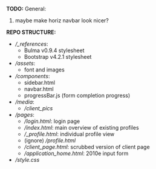 **TODO:**
General:
1. maybe make horiz navbar look nicer?

**REPO STRUCTURE:**
- */_references*:
    - Bulma v0.9.4 stylesheet
    - Bootstrap v4.2.1 stylesheet
- */assets*:  
    - font and images
- */components*:
    - sidebar.html
    - navbar.html
    - progressBar.js (form completion progress)
- */media*:
    - */client_pics*
- */pages*:
    - */login.html*:        login page
    - */index.html*:        main overview of existing profiles
    - */_profile.html*:      individual profile view
    -   (ignore) */profile.html*
    - */client_page.html*:  scrubbed version of client page
    - */application_home.html*:  2010e input form
- */style.css*
